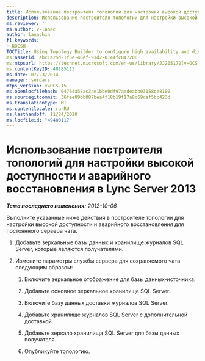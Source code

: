 ```yaml
---
title: Использование построителя топологий для настройки высокой доступности и аварийного восстановления
description: Использование построителя топологии для настройки высокой доступности и аварийного восстановления.
ms.reviewer: ''
ms.author: v-lanac
author: lanachin
f1.keywords:
- NOCSH
TOCTitle: Using Topology Builder to configure high availability and disaster recovery
ms:assetid: abc1a25d-1f5e-46ef-91d2-0144fc847206
ms:mtpsurl: https://technet.microsoft.com/en-us/library/JJ205172(v=OCS.15)
ms:contentKeyID: 48185113
ms.date: 07/23/2014
manager: serdars
mtps_version: v=OCS.15
ms.openlocfilehash: 04764a58ac3ae1bbe0df97aadeabb03158ce8100
ms.sourcegitcommit: 36fee89bb887bea4f18b19f17a8c69daf5bc423d
ms.translationtype: MT
ms.contentlocale: ru-RU
ms.lasthandoff: 11/24/2020
ms.locfileid: "49400117"
---
```

# <a name="using-topology-builder-to-configure-high-availability-and-disaster-recovery-in-lync-server-2013"></a>Использование построителя топологий для настройки высокой доступности и аварийного восстановления в Lync Server 2013

<div data-xmlns="http://www.w3.org/1999/xhtml">

<div class="topic" data-xmlns="http://www.w3.org/1999/xhtml" data-msxsl="urn:schemas-microsoft-com:xslt" data-cs="https://msdn.microsoft.com/">

<div data-asp="https://msdn2.microsoft.com/asp">



</div>

<div id="mainSection">

<div id="mainBody">

<span> </span>

_**Тема последнего изменения:** 2012-10-06_

Выполните указанные ниже действия в построителе топологии для настройки высокой доступности и аварийного восстановления для постоянного сервера чата.

1.  Добавьте зеркальные базы данных и хранилище журналов SQL Server, которые являются получателями.

2.  Измените параметры службы сервера для сохраняемого чата следующим образом:
    
    1.  Включите зеркальное отображение для базы данных-источника.
    
    2.  Добавьте основное зеркальное хранилище SQL Server.
    
    3.  Включите базу данных доставки журналов SQL Server.
    
    4.  Добавьте хранилище журналов SQL Server с дополнительной доставкой.
    
    5.  Добавьте зеркало хранилища SQL Server для базы данных получателя.
    
    6.  Опубликуйте топологию.

</div>

<span> </span>

</div>

</div>

</div>

